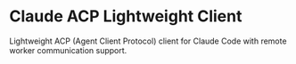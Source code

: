 # Claude ACP Lightweight Client

Lightweight ACP (Agent Client Protocol) client for Claude Code with remote
worker communication support.
